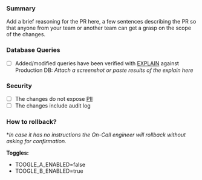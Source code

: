### Summary

Add a brief reasoning for the PR here, a few sentences describing the PR so that anyone from your team or another team
can get a grasp on the scope of the changes.

### Database Queries

- [ ] Added/modified queries have been verified with [EXPLAIN](https://dev.mysql.com/doc/refman/8.4/en/using-explain.html) against Production DB: *Attach a screenshot or paste results of the explain here*

### Security

- [ ] The changes do not
  expose [PII](https://glovoapp.atlassian.net/wiki/spaces/PRODUCT/pages/1400242434/How+to...+Handle+users+personal+data+GDPR)
- [ ] The changes include audit log

### How to rollback?
**In case it has no instructions the On-Call engineer will rollback without asking for confirmation.*

**Toggles:**
- TOOGLE_A_ENABLED=false
- TOOGLE_B_ENABLED=true